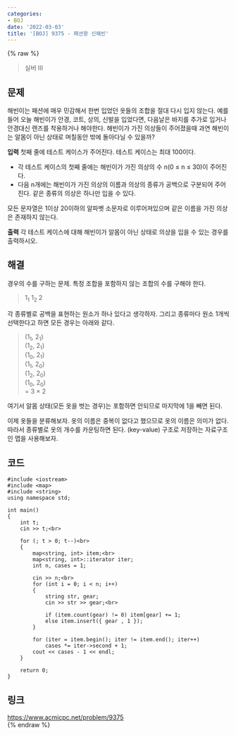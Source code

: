 ```yaml
---
categories:
- BOJ
date: '2022-03-03'
title: '[BOJ] 9375 - 패션왕 신해빈'
---
```


{% raw %}
>실버 III

## 문제
해빈이는 패션에 매우 민감해서 한번 입었던 옷들의 조합을 절대 다시 입지 않는다. 예를 들어 오늘 해빈이가 안경, 코트, 상의, 신발을 입었다면, 다음날은 바지를 추가로 입거나 안경대신 렌즈를 착용하거나 해야한다. 해빈이가 가진 의상들이 주어졌을때 과연 해빈이는 알몸이 아닌 상태로 며칠동안 밖에 돌아다닐 수 있을까?

**입력**
첫째 줄에 테스트 케이스가 주어진다. 테스트 케이스는 최대 100이다.

-   각 테스트 케이스의 첫째 줄에는 해빈이가 가진 의상의 수 n(0 ≤ n ≤ 30)이 주어진다.
-   다음 n개에는 해빈이가 가진 의상의 이름과 의상의 종류가 공백으로 구분되어 주어진다. 같은 종류의 의상은 하나만 입을 수 있다.

모든 문자열은 1이상 20이하의 알파벳 소문자로 이루어져있으며 같은 이름을 가진 의상은 존재하지 않는다.

**출력**
각 테스트 케이스에 대해 해빈이가 알몸이 아닌 상태로 의상을 입을 수 있는 경우를 출력하시오.

##  해결
경우의 수를 구하는 문제. 특정 조합을 포함하지 않는 조합의 수를 구해야 한다. 

> 1<sub>1</sub> 1<sub>2</sub> 2<br>

각 종류별로 공백을 표현하는 원소가 하나 있다고 생각하자. 그리고 종류마다 원소 1개씩 선택한다고 하면 모든 경우는 아래와 같다.
> (1<sub>1</sub>, 2<sub>1</sub>)<br>
> (1<sub>2</sub>, 2<sub>1</sub>)<br>
> (1<sub>0</sub>, 2<sub>1</sub>)<br>
> (1<sub>1</sub>, 2<sub>0</sub>)<br>
> (1<sub>2</sub>, 2<sub>0</sub>)<br>
> (1<sub>0</sub>, 2<sub>0</sub>)<br>
> = 3 × 2<br>

여기서 알몸 상태(모든 옷을 벗는 경우)는 포함하면 안되므로 마지막에 1을 빼면 된다.

이제 옷들을 분류해보자. 옷의 이름은 중복이 없다고 했으므로 옷의 이름은 의미가 없다. 따라서 종류별로 옷의 개수를 카운팅하면 된다. (key-value) 구조로 저장하는 자료구조인 맵을 사용해보자.

## 코드
```
#include <iostream>
#include <map>
#include <string>
using namespace std;

int main()
{
	int t;
	cin >> t;<br>

	for (; t > 0; t--)<br>
	{
		map<string, int> item;<br>
		map<string, int>::iterator iter;
		int n, cases = 1;

		cin >> n;<br>
		for (int i = 0; i < n; i++)
		{
			string str, gear;
			cin >> str >> gear;<br>

			if (item.count(gear) != 0) item[gear] += 1;
			else item.insert({ gear , 1 });
		}

		for (iter = item.begin(); iter != item.end(); iter++)
			cases *= iter->second + 1;
		cout << cases - 1 << endl;
	}

	return 0;
}
```

## 링크
https://www.acmicpc.net/problem/9375<br>
{% endraw %}